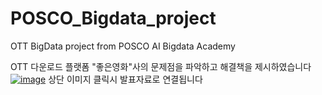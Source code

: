 # POSCO_Bigdata_project
OTT BigData project from POSCO AI Bigdata Academy

OTT 다운로드 플랫폼 "좋은영화"사의 문제점을 파악하고 해결책을 제시하였습니다 </br>
[![image](https://user-images.githubusercontent.com/76406136/131364802-2bf46dc3-b2fa-41b0-9756-090bed5a4e63.png)](https://github.com/gymin97/POSCO_Bigdata_project/blob/main/A3_OTT_Final.pdf)
상단 이미지 클릭시 발표자료로 연결됩니다 
